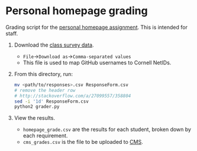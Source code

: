 # Personal homepage grading

Grading script for the [personal homepage assignment](https://docs.google.com/document/d/1ZwtuYi0_lizxj2xwxICOrXXUa22ow7nUQ1GMr-uW4DU/edit). This is intended for staff.

1. Download the [class survey data](https://docs.google.com/spreadsheets/d/1aQkPiTDqfxBtZDBCWAkU7Sizlf_KLoMEzJkbwhXBgjo/edit#gid=209566137).
    * `File`->`Download as`->`Comma-separated values`
    * This file is used to map GitHub usernames to Cornell NetIDs.
1. From this directory, run:

    ```bash
    mv <path/to/responses>.csv ResponseForm.csv
    # remove the header row
    # http://stackoverflow.com/a/27099557/358804
    sed -i '1d' ResponseForm.csv
    python2 grader.py
    ```

1. View the results.
    * `homepage_grade.csv` are the results for each student, broken down by each requirement.
    * `cms_grades.csv` is the file to be uploaded to [CMS](https://cms.csuglab.cornell.edu/web/guest/).
